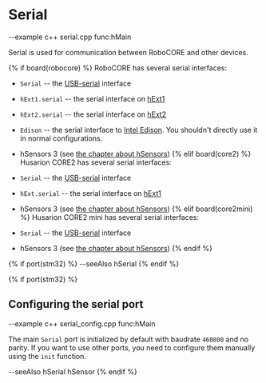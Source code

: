 # Serial

--example c++ serial.cpp func:hMain

Serial is used for communication between RoboCORE and other devices.

{% if board(robocore) %}
RoboCORE has several serial interfaces:

* `Serial` -- the [USB-serial](https://wiki.robocore.io/hardware:usb_device) interface
* `hExt1.serial` -- the serial interface on [hExt1](https://wiki.robocore.io/hardware:hext)
* `hExt2.serial` -- the serial interface on [hExt2](https://wiki.robocore.io/hardware:hext)
* `Edison` -- the serial interface to [Intel Edison](https://wiki.robocore.io/edison:start). You shouldn't directly use it in normal configurations.
* hSensors 3 (see [the chapter about hSensors](#hsensors))
{% elif board(core2) %}
Husarion CORE2 has several serial interfaces:

* `Serial` -- the [USB-serial](https://wiki.robocore.io/hardware:usb_device) interface
* `hExt.serial` -- the serial interface on [hExt1](https://wiki.robocore.io/hardware:hext)
* hSensors 3 (see [the chapter about hSensors](#hsensors))
{% elif board(core2mini) %}
Husarion CORE2 mini has several serial interfaces:

* `Serial` -- the [USB-serial](https://wiki.robocore.io/hardware:usb_device) interface
* hSensors 3 (see [the chapter about hSensors](#hsensors))
{% endif %}

{% if port(stm32) %}
--seeAlso hSerial
{% endif %}

{% if port(stm32) %}
## Configuring the serial port

--example c++ serial_config.cpp func:hMain

The main `Serial` port is initialized by default with baudrate `460800` and no parity.
If you want to use other ports, you need to configure them manually using the `init` function.

--seeAlso hSerial hSensor
{% endif %}
